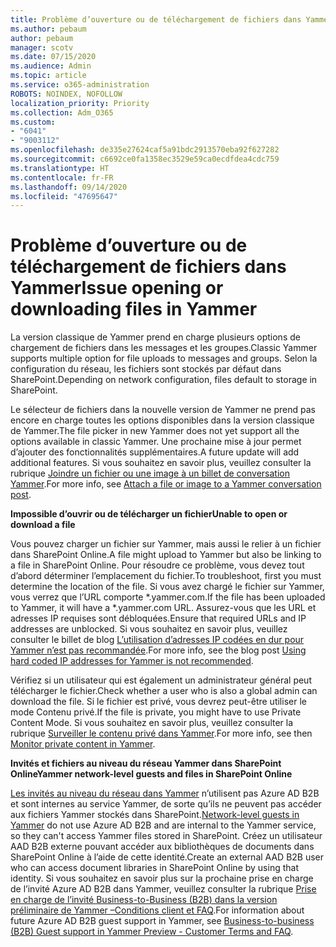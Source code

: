 ```yaml
---
title: Problème d’ouverture ou de téléchargement de fichiers dans Yammer
ms.author: pebaum
author: pebaum
manager: scotv
ms.date: 07/15/2020
ms.audience: Admin
ms.topic: article
ms.service: o365-administration
ROBOTS: NOINDEX, NOFOLLOW
localization_priority: Priority
ms.collection: Adm_O365
ms.custom:
- "6041"
- "9003112"
ms.openlocfilehash: de335e27624caf5a91bdc2913570eba92f627282
ms.sourcegitcommit: c6692ce0fa1358ec3529e59ca0ecdfdea4cdc759
ms.translationtype: HT
ms.contentlocale: fr-FR
ms.lasthandoff: 09/14/2020
ms.locfileid: "47695647"
---
```

# <a name="issue-opening-or-downloading-files-in-yammer"></a><span data-ttu-id="9bb5c-102">Problème d’ouverture ou de téléchargement de fichiers dans Yammer</span><span class="sxs-lookup"><span data-stu-id="9bb5c-102">Issue opening or downloading files in Yammer</span></span>

<span data-ttu-id="9bb5c-103">La version classique de Yammer prend en charge plusieurs options de chargement de fichiers dans les messages et les groupes.</span><span class="sxs-lookup"><span data-stu-id="9bb5c-103">Classic Yammer supports multiple option for file uploads to messages and groups.</span></span> <span data-ttu-id="9bb5c-104">Selon la configuration du réseau, les fichiers sont stockés par défaut dans SharePoint.</span><span class="sxs-lookup"><span data-stu-id="9bb5c-104">Depending on network configuration, files default to storage in SharePoint.</span></span>

<span data-ttu-id="9bb5c-105">Le sélecteur de fichiers dans la nouvelle version de Yammer ne prend pas encore en charge toutes les options disponibles dans la version classique de Yammer.</span><span class="sxs-lookup"><span data-stu-id="9bb5c-105">The file picker in new Yammer does not yet support all the options available in classic Yammer.</span></span> <span data-ttu-id="9bb5c-106">Une prochaine mise à jour permet d’ajouter des fonctionnalités supplémentaires.</span><span class="sxs-lookup"><span data-stu-id="9bb5c-106">A future update will add additional features.</span></span> <span data-ttu-id="9bb5c-107">Si vous souhaitez en savoir plus, veuillez consulter la rubrique [Joindre un fichier ou une image à un billet de conversation Yammer](https://support.microsoft.com/office/attach-a-file-or-image-to-a-yammer-conversation-post-8d2d17f7-8f37-4535-961e-518d751be7e8).</span><span class="sxs-lookup"><span data-stu-id="9bb5c-107">For more info, see [Attach a file or image to a Yammer conversation post](https://support.microsoft.com/office/attach-a-file-or-image-to-a-yammer-conversation-post-8d2d17f7-8f37-4535-961e-518d751be7e8).</span></span>

<span data-ttu-id="9bb5c-108">**Impossible d’ouvrir ou de télécharger un fichier**</span><span class="sxs-lookup"><span data-stu-id="9bb5c-108">**Unable to open or download a file**</span></span>  

<span data-ttu-id="9bb5c-109">Vous pouvez charger un fichier sur Yammer, mais aussi le relier à un fichier dans SharePoint Online.</span><span class="sxs-lookup"><span data-stu-id="9bb5c-109">A file might upload to Yammer but also be linking to a file in SharePoint Online.</span></span> <span data-ttu-id="9bb5c-110">Pour résoudre ce problème, vous devez tout d’abord déterminer l’emplacement du fichier.</span><span class="sxs-lookup"><span data-stu-id="9bb5c-110">To troubleshoot, first you must determine the location of the file.</span></span> <span data-ttu-id="9bb5c-111">Si vous avez chargé le fichier sur Yammer, vous verrez que l’URL comporte \*.yammer.com.</span><span class="sxs-lookup"><span data-stu-id="9bb5c-111">If the file has been uploaded to Yammer, it will have a \*.yammer.com URL.</span></span> <span data-ttu-id="9bb5c-112">Assurez-vous que les URL et adresses IP requises sont débloquées.</span><span class="sxs-lookup"><span data-stu-id="9bb5c-112">Ensure that required URLs and IP addresses are unblocked.</span></span> <span data-ttu-id="9bb5c-113">Si vous souhaitez en savoir plus, veuillez consulter le billet de blog [L’utilisation d’adresses IP codées en dur pour Yammer n’est pas recommandée](https://techcommunity.microsoft.com/t5/yammer-blog/using-hard-coded-ip-addresses-for-yammer-is-not-recommended/ba-p/276592).</span><span class="sxs-lookup"><span data-stu-id="9bb5c-113">For more info, see the blog post [Using hard coded IP addresses for Yammer is not recommended](https://techcommunity.microsoft.com/t5/yammer-blog/using-hard-coded-ip-addresses-for-yammer-is-not-recommended/ba-p/276592).</span></span>

<span data-ttu-id="9bb5c-114">Vérifiez si un utilisateur qui est également un administrateur général peut télécharger le fichier.</span><span class="sxs-lookup"><span data-stu-id="9bb5c-114">Check whether a user who is also a global admin can download the file.</span></span> <span data-ttu-id="9bb5c-115">Si le fichier est privé, vous devrez peut-être utiliser le mode Contenu privé.</span><span class="sxs-lookup"><span data-stu-id="9bb5c-115">If the file is private, you might have to use Private Content Mode.</span></span> <span data-ttu-id="9bb5c-116">Si vous souhaitez en savoir plus, veuillez consulter la rubrique [Surveiller le contenu privé dans Yammer](https://docs.microsoft.com/yammer/manage-security-and-compliance/monitor-private-content).</span><span class="sxs-lookup"><span data-stu-id="9bb5c-116">For more info, see then [Monitor private content in Yammer](https://docs.microsoft.com/yammer/manage-security-and-compliance/monitor-private-content).</span></span>  

<span data-ttu-id="9bb5c-117">**Invités et fichiers au niveau du réseau Yammer dans SharePoint Online**</span><span class="sxs-lookup"><span data-stu-id="9bb5c-117">**Yammer network-level guests and files in SharePoint Online**</span></span>  

<span data-ttu-id="9bb5c-118">[Les invités au niveau du réseau dans Yammer](https://docs.microsoft.com/yammer/manage-yammer-users/add-block-or-remove-users#invite-guests) n’utilisent pas Azure AD B2B et sont internes au service Yammer, de sorte qu’ils ne peuvent pas accéder aux fichiers Yammer stockés dans SharePoint.</span><span class="sxs-lookup"><span data-stu-id="9bb5c-118">[Network-level guests in Yammer](https://docs.microsoft.com/yammer/manage-yammer-users/add-block-or-remove-users#invite-guests) do not use Azure AD B2B and are internal to the Yammer service, so they can't access Yammer files stored in SharePoint.</span></span> <span data-ttu-id="9bb5c-119">Créez un utilisateur AAD B2B externe pouvant accéder aux bibliothèques de documents dans SharePoint Online à l’aide de cette identité.</span><span class="sxs-lookup"><span data-stu-id="9bb5c-119">Create an external AAD B2B user who can access document libraries in SharePoint Online by using that identity.</span></span> <span data-ttu-id="9bb5c-120">Si vous souhaitez en savoir plus sur la prochaine prise en charge de l’invité Azure AD B2B dans Yammer, veuillez consulter la rubrique [Prise en charge de l’invité Business-to-Business (B2B) dans la version préliminaire de Yammer –Conditions client et FAQ](https://docs.microsoft.com/yammer/get-started-with-yammer/azure-ad-b2b-guests-yammer).</span><span class="sxs-lookup"><span data-stu-id="9bb5c-120">For information about future Azure AD B2B guest support in Yammer, see [Business-to-business (B2B) Guest support in Yammer Preview - Customer Terms and FAQ](https://docs.microsoft.com/yammer/get-started-with-yammer/azure-ad-b2b-guests-yammer).</span></span>